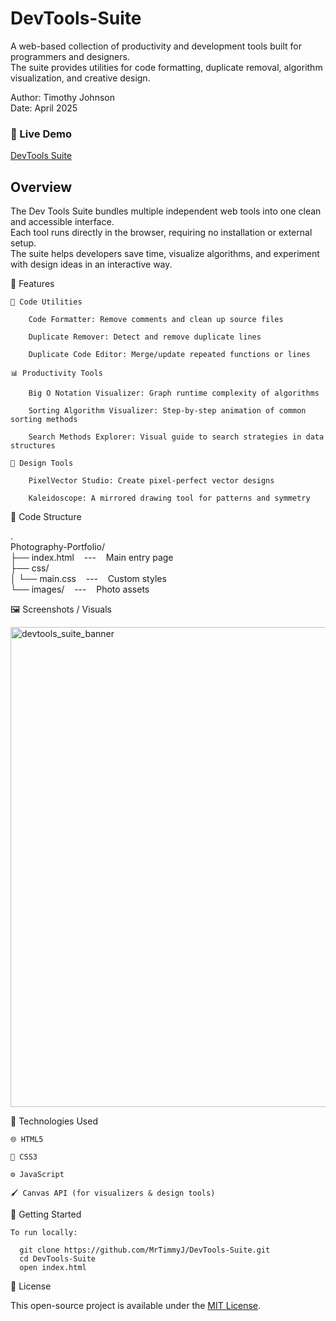 # DevTools-Suite
A web-based collection of productivity and development tools built for programmers and designers.<br>
The suite provides utilities for code formatting, duplicate removal, algorithm visualization, and creative design.

Author: Timothy Johnson <br>
Date: April 2025

### 🔗 Live Demo

[DevTools Suite](https://devtoolsuite.netlify.app/)

## Overview

The Dev Tools Suite bundles multiple independent web tools into one clean and accessible interface.<br>
Each tool runs directly in the browser, requiring no installation or external setup.<br>
The suite helps developers save time, visualize algorithms, and experiment with design ideas in an interactive way.

🧩 Features
    
    📝 Code Utilities  
  
        Code Formatter: Remove comments and clean up source files
  
        Duplicate Remover: Detect and remove duplicate lines
  
        Duplicate Code Editor: Merge/update repeated functions or lines
  
    📊 Productivity Tools

        Big O Notation Visualizer: Graph runtime complexity of algorithms

        Sorting Algorithm Visualizer: Step-by-step animation of common sorting methods

        Search Methods Explorer: Visual guide to search strategies in data structures

    🎨 Design Tools 

        PixelVector Studio: Create pixel-perfect vector designs

        Kaleidoscope: A mirrored drawing tool for patterns and symmetry

📁 Code Structure

.<br>
Photography-Portfolio/<br>
├── index.html &nbsp;&nbsp;&nbsp;---&nbsp;&nbsp;&nbsp; Main entry page<br>
├── css/<br>
│ └── main.css &nbsp;&nbsp;&nbsp;---&nbsp;&nbsp;&nbsp; Custom styles<br>
└── images/ &nbsp;&nbsp;&nbsp;---&nbsp;&nbsp;&nbsp; Photo assets<br>

🖼️ Screenshots / Visuals

<img width="1024" height="768" alt="devtools_suite_banner" src="https://github.com/user-attachments/assets/0527069d-8874-41bd-afa8-b03ed4534d63" />

🧰 Technologies Used

    🌐 HTML5  
    
    🎨 CSS3  
    
    ⚙️ JavaScript  
    
    🖌️ Canvas API (for visualizers & design tools)

🚀 Getting Started

    To run locally:

      git clone https://github.com/MrTimmyJ/DevTools-Suite.git
      cd DevTools-Suite
      open index.html

🪪 License

This open-source project is available under the [MIT License](https://opensource.org/license/mit).

